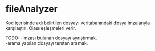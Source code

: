 # fileAnalyzer
Kod içerisinde adı belirtilen dosyayı veritabanındaki dosya imzalarıyla karşılaştırı. Olası eşleşmeleri verir. 


TODO: 
-imzası bulunan dosyayı ayrıştırmak.<br>
-arama yapılan dosyayı tersten aramak.
